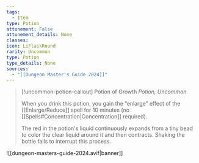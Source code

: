 ```yaml
---
tags:
  - Item
type: Potion
attunement: False
attunement_details: None
classes:
icon: LiFlaskRound
rarity: Uncommon
type: Potion
type_details: None
sources: 
  - "[[Dungeon Master's Guide 2024]]"
---
```

>[!uncommon-potion-callout] Potion of Growth
>_Potion, Uncommon_
>
>When you drink this potion, you gain the “enlarge” effect of the [[Enlarge/Reduce]] spell for 10 minutes (no [[Spells#Concentration\|Concentration]] required).
>
>The red in the potion's liquid continuously expands from a tiny bead to color the clear liquid around it and then contracts. Shaking the bottle fails to interrupt this process.
>


![[dungeon-masters-guide-2024.avif|banner]]